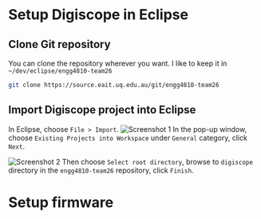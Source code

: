 # Setup Digiscope in Eclipse
## Clone Git repository
You can clone the repository wherever you want. I like to keep it in `~/dev/eclipse/engg4810-team26`
```bash
git clone https://source.eait.uq.edu.au/git/engg4810-team26
```
## Import Digiscope project into Eclipse
In Eclipse, choose `File > Import`.
![Screenshot 1](http://i.imgur.com/OXgGYa8.png)
In the pop-up window, choose `Existing Projects into Workspace` under `General` category, click `Next`.

![Screenshot 2](http://i.imgur.com/4g7TmdK.png)
Then choose `Select root directory`, browse to `digiscope` directory in the `engg4810-team26` repository, click `Finish`.

# Setup firmware
